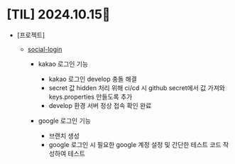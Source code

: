 # [TIL] 2024.10.15📒

  * [프로젝트]
    * [social-login](https://github.com/elephant97/TIL/blob/main/Project/Subwate/1.social-login.md)

      * kakao 로그인 기능
        * kakao 로그인 develop 충돌 해결
        * secret 값 hidden 처리 위해 ci/cd 시 github secret에서 값 가져와 keys.properties 만들도록 추가
        * develop 환경 서버 정상 접속 확인 완료

      * google 로그인 기능
        * 브랜치 생성
        * google 로그인 시 필요한 google 계정 설정 및 간단한 테스트 코드 작성하여 테스트 
